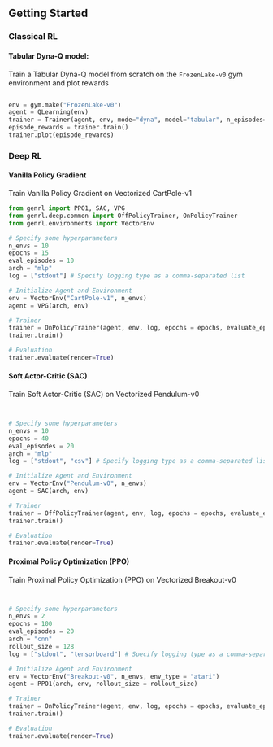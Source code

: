 ## Getting Started

### Classical RL

#### Tabular Dyna-Q model:

Train a Tabular Dyna-Q model from scratch on the `FrozenLake-v0` gym environment and plot rewards

```python

env = gym.make("FrozenLake-v0")
agent = QLearning(env)
trainer = Trainer(agent, env, mode="dyna", model="tabular", n_episodes=10000)
episode_rewards = trainer.train()
trainer.plot(episode_rewards)
```

### Deep RL

#### Vanilla Policy Gradient

Train Vanilla Policy Gradient on Vectorized CartPole-v1

```python
from genrl import PPO1, SAC, VPG
from genrl.deep.common import OffPolicyTrainer, OnPolicyTrainer
from genrl.environments import VectorEnv

# Specify some hyperparameters
n_envs = 10
epochs = 15
eval_episodes = 10
arch = "mlp"
log = ["stdout"] # Specify logging type as a comma-separated list

# Initialize Agent and Environment
env = VectorEnv("CartPole-v1", n_envs)
agent = VPG(arch, env)

# Trainer
trainer = OnPolicyTrainer(agent, env, log, epochs = epochs, evaluate_episodes = eval_episodes)
trainer.train()

# Evaluation
trainer.evaluate(render=True)
```

#### Soft Actor-Critic (SAC)

Train Soft Actor-Critic (SAC) on Vectorized Pendulum-v0

```python


# Specify some hyperparameters
n_envs = 10
epochs = 40
eval_episodes = 20
arch = "mlp"
log = ["stdout", "csv"] # Specify logging type as a comma-separated list

# Initialize Agent and Environment
env = VectorEnv("Pendulum-v0", n_envs)
agent = SAC(arch, env)

# Trainer
trainer = OffPolicyTrainer(agent, env, log, epochs = epochs, evaluate_episodes = eval_episodes)
trainer.train()

# Evaluation
trainer.evaluate(render=True)
```


#### Proximal Policy Optimization (PPO)

Train Proximal Policy Optimization (PPO) on Vectorized Breakout-v0

```python


# Specify some hyperparameters
n_envs = 2
epochs = 100
eval_episodes = 20
arch = "cnn"
rollout_size = 128
log = ["stdout", "tensorboard"] # Specify logging type as a comma-separated list

# Initialize Agent and Environment
env = VectorEnv("Breakout-v0", n_envs, env_type = "atari")
agent = PPO1(arch, env, rollout_size = rollout_size)

# Trainer
trainer = OnPolicyTrainer(agent, env, log, epochs = epochs, evaluate_episodes = eval_episodes)
trainer.train()

# Evaluation
trainer.evaluate(render=True)
```
